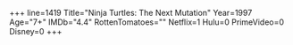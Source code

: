 +++
line=1419
Title="Ninja Turtles: The Next Mutation"
Year=1997
Age="7+"
IMDb="4.4"
RottenTomatoes=""
Netflix=1
Hulu=0
PrimeVideo=0
Disney=0
+++

